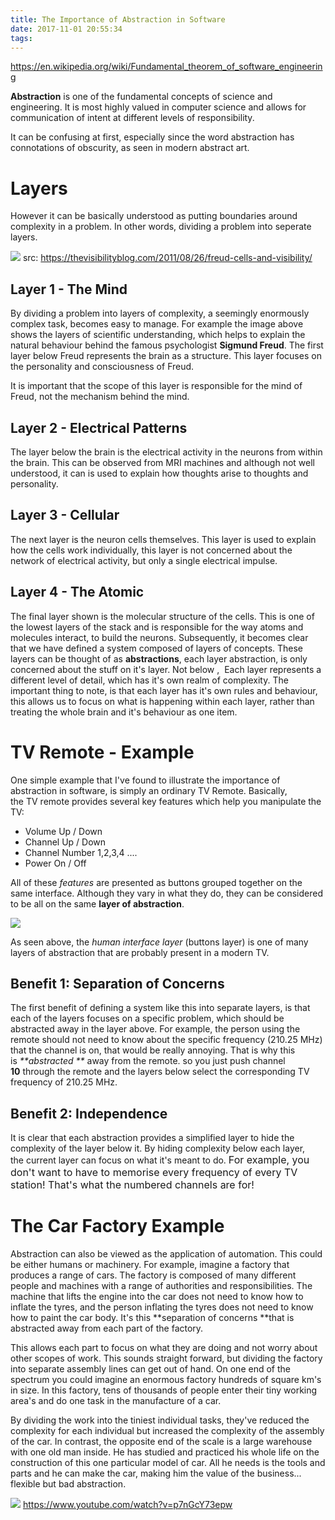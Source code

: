 ```yaml
---
title: The Importance of Abstraction in Software
date: 2017-11-01 20:55:34
tags:
---
```


https://en.wikipedia.org/wiki/Fundamental_theorem_of_software_engineering

**Abstraction** is one of the fundamental concepts of science and engineering. It is most highly valued in computer science and allows for communication of intent at different levels of responsibility.

It can be confusing at first, especially since the word abstraction has connotations of obscurity, as seen in modern abstract art.

# Layers

However it can be basically understood as putting boundaries around complexity in a problem. In other words, dividing a problem into seperate layers.

![](/images/imgur/7t69XGp.jpg) 
src: https://thevisibilityblog.com/2011/08/26/freud-cells-and-visibility/

## Layer 1 - The Mind

By dividing a problem into layers of complexity, a seemingly enormously complex task, becomes easy to manage. For example the image above shows the layers of scientific understanding, which helps to explain the natural behaviour behind the famous psychologist **Sigmund Freud**. The first layer below Freud represents the brain as a structure. This layer focuses on the personality and consciousness of Freud. 

It is important that the scope of this layer is responsible for the mind of Freud, not the mechanism behind the mind. 

## Layer 2 - Electrical Patterns

The layer below the brain is the electrical activity in the neurons from within the brain. This can be observed from MRI machines and although not well understood, it can is used to explain how thoughts arise to thoughts and personality. 

## Layer 3 - Cellular

The next layer is the neuron cells themselves. This layer is used to explain how the cells work individually, this layer is not concerned about the network of electrical activity, but only a single electrical impulse. 

## Layer 4 - The Atomic

The final layer shown is the molecular structure of the cells. This is one of the lowest layers of the stack and is responsible for the way atoms and molecules interact, to build the neurons. Subsequently, it becomes clear that we have defined a system composed of layers of concepts. These layers can be thought of as **abstractions**, each layer abstraction, is only concerned about the stuff on it's layer. Not below ,  Each layer represents a different level of detail, which has it's own realm of complexity. The important thing to note, is that each layer has it's own rules and behaviour, this allows us to focus on what is happening within each layer, rather than treating the whole brain and it's behaviour as one item.

# TV Remote - Example

One simple example that I've found to illustrate the importance of abstraction in software, is simply an ordinary TV Remote. Basically, the TV remote provides several key features which help you manipulate the TV:

*   Volume Up / Down
*   Channel Up / Down
*   Channel Number 1,2,3,4 ....
*   Power On / Off

All of these _features_ are presented as buttons grouped together on the same interface. Although they vary in what they do, they can be considered to be all on the same **layer of abstraction**. 

![](/images/imgur/OsLN3SV.png) 

As seen above, the _human interface layer_ (buttons layer) is one of many layers of abstraction that are probably present in a modern TV.

## Benefit 1: Separation of Concerns

The first benefit of defining a system like this into separate layers, is that each of the layers focuses on a specific problem, which should be abstracted away in the layer above. For example, the person using the remote should not need to know about the specific frequency (210.25 MHz) that the channel is on, that would be really annoying. That is why this is _**abstracted **_ away from the remote. so you just push channel **10** through the remote and the layers below select the corresponding TV frequency of 210.25 MHz.

## Benefit 2: Independence

It is clear that each abstraction provides a simplified layer to hide the complexity of the layer below it. By hiding complexity below each layer, the current layer can focus on what it's meant to do. <span style="font-size: 1rem;">For example, you don't want to have to memorise every frequency of every TV station! That's what the numbered channels are for!</span>

# The Car Factory Example

Abstraction can also be viewed as the application of automation. This could be either humans or machinery. For example, imagine a factory that produces a range of cars. The factory is composed of many different people and machines with a range of authorities and responsibilities. The machine that lifts the engine into the car does not need to know how to inflate the tyres, and the person inflating the tyres does not need to know how to paint the car body. It's this **separation of concerns **that is abstracted away from each part of the factory. 

This allows each part to focus on what they are doing and not worry about other scopes of work. This sounds straight forward, but dividing the factory into separate assembly lines can get out of hand. On one end of the spectrum you could imagine an enormous factory hundreds of square km's in size. In this factory, tens of thousands of people enter their tiny working area's and do one task in the manufacture of a car. 

By dividing the work into the tiniest individual tasks, they've reduced the complexity for each individual but increased the complexity of the assembly of the car. In contrast, the opposite end of the scale is a large warehouse with one old man inside. He has studied and practiced his whole life on the construction of this one particular model of car. All he needs is the tools and parts and he can make the car, making him the value of the business... flexible but bad abstraction. 

[![](/images/imgur/Q1peX5Z.png)](https://imgs.xkcd.com/comics/purity.png) https://www.youtube.com/watch?v=p7nGcY73epw